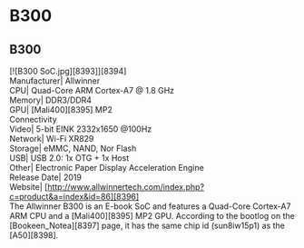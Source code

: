 # B300
B300  
---  
[![B300 SoC.jpg][8393]][8394]  
Manufacturer|  Allwinner  
CPU|  Quad-Core ARM Cortex-A7 @ 1.8 GHz  
Memory|  DDR3/DDR4  
GPU|  [Mali400][8395] MP2  
Connectivity  
Video|  5-bit EINK 2332x1650 @100Hz  
Network|  Wi-Fi XR829  
Storage|  eMMC, NAND, Nor Flash  
USB|  USB 2.0: 1x OTG + 1x Host  
Other|  Electronic Paper Display Acceleration Engine  
Release Date|  2019  
Website|  [http://www.allwinnertech.com/index.php?c=product&a=index&id=86][8396]  
The Allwinner B300 is an E-book SoC and features a Quad-Core Cortex-A7 ARM CPU and a [Mali400][8395] MP2 GPU. According to the bootlog on the [Bookeen_Notea][8397] page, it has the same chip id (sun8iw15p1) as the [A50][8398].

